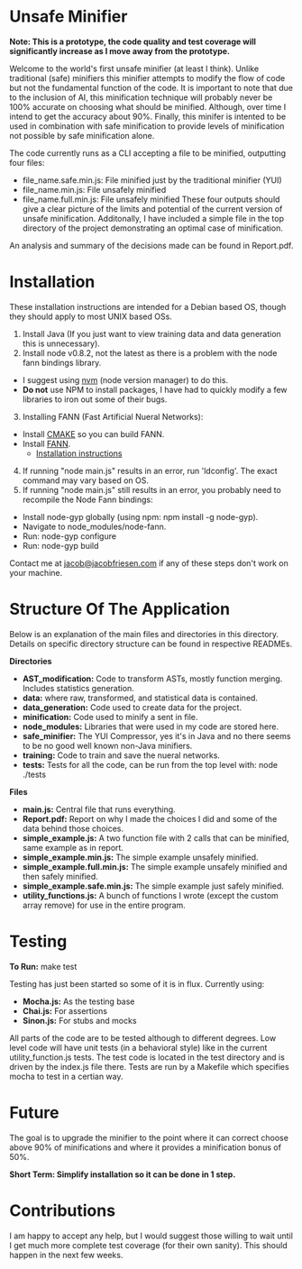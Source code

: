 Unsafe Minifier
===============
**Note: This is a prototype, the code quality and test coverage will significantly increase as I move away from the prototype.**

Welcome to the world's first unsafe minifier (at least I think). Unlike traditional (safe) minifiers this minifier attempts to modify the flow of code but not the fundamental function of the code. It is important to note that due to the inclusion of AI, this minification technique will probably never be 100% accurate on choosing what should be minified. Although, over time I intend to get the accuracy about 90%. Finally, this minifer is intented to be used in combination with safe minification to provide levels of minification not possible by safe minification alone.

The code currently runs as a CLI accepting a file to be minified, outputting four files:
 * file\_name.safe.min.js: File minified just by the traditional minifier (YUI)
 * file\_name.min.js: File unsafely minified
 * file\_name.full.min.js: File unsafely minified
These four outputs should give a clear picture of the limits and potential of the current version of unsafe minification. Additonally, I have included a simple file in the top directory of the project demonstrating an optimal case of minification.

An analysis and summary of the decisions made can be found in Report.pdf.

Installation
============
These installation instructions are intended for a Debian based OS, though they should apply to most UNIX based OSs.

1. Install Java (If you just want to view training data and data generation this is unnecessary).
2. Install node v0.8.2, not the latest as there is a problem with the node fann bindings library.
 * I suggest using [nvm](https://github.com/creationix/nvm) (node version manager) to do this.
 * **Do not** use NPM to install packages, I have had to quickly modify a few libraries to iron out some of their bugs.
3. Installing FANN (Fast Artificial Nueral Networks):
 * Install [CMAKE](http://www.cmake.org/cmake/resources/software.html) so you can build FANN.
 * Install [FANN](http://leenissen.dk/fann/wp/download/).
   * [Installation instructions](http://leenissen.dk/fann/wp/help/installing-fann/)
4. If running "node main.js" results in an error, run 'ldconfig'. The exact command may vary based on OS.
5. If running "node main.js" still results in an error, you probably need to recompile the Node Fann bindings:
 * Install node-gyp globally (using npm: npm install -g node-gyp).
 * Navigate to node_modules/node-fann.
 * Run: node-gyp configure
 * Run: node-gyp build

Contact me at jacob@jacobfriesen.com if any of these steps don't work on your machine.

Structure Of The Application
============================
Below is an explanation of the main files and directories in this directory. Details on specific directory structure can be found in respective READMEs.

**Directories**
 * **AST_modification:** Code to transform ASTs, mostly function merging. Includes statistics generation.
 * **data:** where raw, transformed, and statistical data is contained.
 * **data_generation:** Code used to create data for the project.
 * **minification:** Code used to minify a sent in file.
 * **node_modules:** Libraries that were used in my code are stored here.
 * **safe_minifier:** The YUI Compressor, yes it's in Java and no there seems to be no good well known non-Java minifiers.
 * **training:** Code to train and save the nueral networks.
 * **tests:** Tests for all the code, can be run from the top level with: node ./tests

**Files**
 * **main.js:** Central file that runs everything.
 * **Report.pdf:** Report on why I made the choices I did and some of the data behind those choices.
 * **simple_example.js:** A two function file with 2 calls that can be minified, same example as in report.
 * **simple_example.min.js:** The simple example unsafely minified.
 * **simple_example.full.min.js:** The simple example unsafely minified and then safely minified.
 * **simple_example.safe.min.js:** The simple example just safely minified.
 * **utility_functions.js:** A bunch of functions I wrote (except the custom array remove) for use in the entire program.

Testing
=======
**To Run:** make test 

Testing has just been started so some of it is in flux. Currently using:

 * **Mocha.js:** As the testing base
 * **Chai.js:** For assertions
 * **Sinon.js:** For stubs and mocks

All parts of the code are to be tested although to different degrees. Low level code will have unit tests (in a behavioral style) like in the current utility_function.js tests. The test code is located in
the test directory and is driven by the index.js file there. Tests are run by a Makefile which specifies
mocha to test in a certian way.

Future
======
The goal is to upgrade the minifier to the point where it can correct choose above 90% of minifications and where it provides a minification bonus of 50%.

**Short Term: Simplify installation so it can be done in 1 step.**

Contributions
=============
I am happy to accept any help, but I would suggest those willing to wait until I get much more complete test coverage (for their own sanity). This should happen in the next few weeks.
